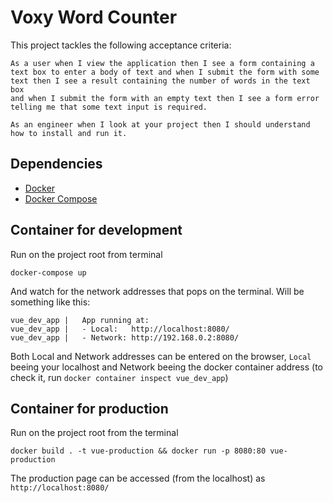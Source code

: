 # Voxy Word Counter

This project tackles the following acceptance criteria:

```
As a user when I view the application then I see a form containing a text box to enter a body of text and when I submit the form with some text then I see a result containing the number of words in the text box
and when I submit the form with an empty text then I see a form error telling me that some text input is required.

As an engineer when I look at your project then I should understand how to install and run it.
```

## Dependencies

- [Docker](https://docs.docker.com/engine/install/)
- [Docker Compose](https://docs.docker.com/compose/install/)

## Container for development

Run on the project root from terminal

```
docker-compose up
```

And watch for the network addresses that pops on the terminal. Will be something like this:

```
vue_dev_app |   App running at:
vue_dev_app |   - Local:   http://localhost:8080/
vue_dev_app |   - Network: http://192.168.0.2:8080/
```

Both Local and Network addresses can be entered on the browser, `Local` beeing your localhost and Network beeing the docker container address (to check it, run `docker container inspect vue_dev_app`)

## Container for production

Run on the project root from the terminal

```
docker build . -t vue-production && docker run -p 8080:80 vue-production
```

The production page can be accessed (from the localhost) as `http://localhost:8080/`
